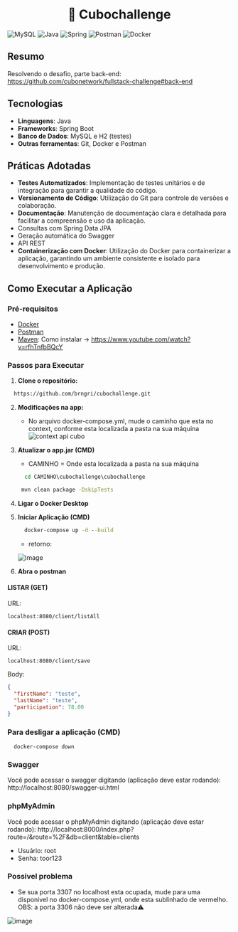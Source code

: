 <h1 align="center">🧊 Cubochallenge
</h1>



![MySQL](https://img.shields.io/badge/mysql-4479A1.svg?style=for-the-badge&logo=mysql&logoColor=white)  ![Java](https://img.shields.io/badge/java-%23ED8B00.svg?style=for-the-badge&logo=openjdk&logoColor=white)  ![Spring](https://img.shields.io/badge/spring-%236DB33F.svg?style=for-the-badge&logo=spring&logoColor=white)  ![Postman](https://img.shields.io/badge/Postman-FF6C37?style=for-the-badge&logo=postman&logoColor=white) ![Docker](https://img.shields.io/badge/docker-%230db7ed.svg?style=for-the-badge&logo=docker&logoColor=white)

## Resumo

Resolvendo o desafio, parte back-end: https://github.com/cubonetwork/fullstack-challenge#back-end 

## Tecnologias

- **Linguagens**:  Java
- **Frameworks**: Spring Boot
- **Banco de Dados**: MySQL e H2 (testes)
- **Outras ferramentas**: Git, Docker e Postman

## Práticas Adotadas

- **Testes Automatizados**: Implementação de testes unitários e de integração para garantir a qualidade do código.
- **Versionamento de Código**: Utilização do Git para controle de versões e colaboração.
- **Documentação**: Manutenção de documentação clara e detalhada para facilitar a compreensão e uso da aplicação.
- Consultas com Spring Data JPA
- Geração automática do Swagger 
- API REST
- **Containerização com Docker**: Utilização do Docker para containerizar a aplicação, garantindo um ambiente consistente e isolado para desenvolvimento e produção.
  

## Como Executar a Aplicação

### Pré-requisitos

- [Docker](https://www.docker.com/get-started)
- [Postman](https://www.postman.com/downloads/)
- [Maven](https://maven.apache.org/download.cgi): Como instalar -> https://www.youtube.com/watch?v=rfhTnfbBQcY

### Passos para Executar

1. **Clone o repositório:**
```bash
  https://github.com/brngri/cubochallenge.git
```
2. **Modificações na app:**
   - No arquivo docker-compose.yml, mude o caminho que esta no context, conforme esta localizada a pasta na sua máquina
    ![context api cubo](https://github.com/user-attachments/assets/5ac9ea4c-764b-41f3-adff-79c995b2a9dd)

  
3. **Atualizar o app.jar (CMD)**
   - CAMINHO = Onde esta localizada a pasta na sua máquina
   ```cmd
     cd CAMINHO\cubochallenge\cubochallenge 
    ```
    ```cmd
     mvn clean package -DskipTests
    ```
4. **Ligar o Docker Desktop**
   
5. **Iniciar Aplicação (CMD)**
   ```cmd
     docker-compose up -d --build
    ```
    - retorno:


    ![image](https://github.com/user-attachments/assets/2241b0db-5565-4056-8df0-e33a930f2f71)



6. **Abra o postman**
   
#### LISTAR (GET)

URL:
```url
localhost:8080/client/listAll
```

#### CRIAR (POST)

URL:
```url
localhost:8080/client/save
```
Body:
```JSON
{
  "firstName": "teste",
  "lastName": "teste",
  "participation": 78.00
}
````

### Para desligar a aplicação (CMD)
```CMD
  docker-compose down
```

### Swagger

Você pode acessar o swagger digitando (aplicação deve estar rodando): http://localhost:8080/swagger-ui.html

### phpMyAdmin

Você pode acessar o phpMyAdmin digitando (aplicação deve estar rodando): http://localhost:8000/index.php?route=/&route=%2F&db=client&table=clients
- Usuário: root
- Senha: toor123

### Possivel problema
- Se sua porta 3307 no localhost esta ocupada, mude para uma disponivel no docker-compose.yml, onde esta sublinhado de vermelho. OBS: a porta 3306 não deve ser alterada⚠️


![image](https://github.com/user-attachments/assets/d05c3a35-74db-46f8-b30e-128a66908391)



